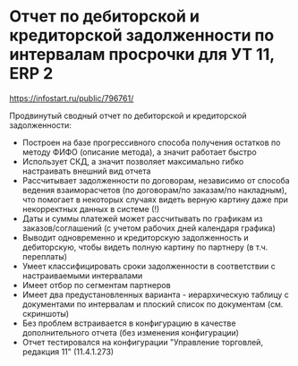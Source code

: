 # Отчет по дебиторской и кредиторской задолженности по интервалам просрочки для УТ 11, ERP 2

https://infostart.ru/public/796761/

Продвинутый сводный отчет по дебиторской и кредиторской задолженности:
- Построен на базе прогрессивного способа получения остатков по методу ФИФО (описание метода), а значит работает быстро
- Использует СКД, а значит позволяет максимально гибко настраивать внешний вид отчета
- Рассчитывает задолженности по договорам, независимо от способа ведения взаиморасчетов (по договорам/по заказам/по накладным), что помогает в некоторых случаях видеть верную картину даже при некорректных  данных в системе (!)
- Даты и суммы платежей может рассчитывать по графикам из заказов/соглашений (с учетом рабочих дней календаря графика) 
- Выводит одновременно и кредиторскую задолженность и дебиторскую, чтобы видеть полную картину по партнеру (в т.ч. переплаты)
- Умеет классифицировать сроки задолженности в соответствии с настраиваемыми интервалами
- Имеет отбор по сегментам партнеров
- Имеет два предустановленных варианта - иерархическую таблицу с документами по интервалам и плоский список по документам (см. скриншоты)
- Без проблем встраивается в конфигурацию в качестве дополнительного отчета (без изменения конфигурации)
- Отчет тестировался на конфигурации "Управление торговлей, редакция 11" (11.4.1.273)
